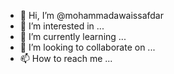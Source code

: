 - 👋 Hi, I’m @mohammadawaissafdar
- 👀 I’m interested in ...
- 🌱 I’m currently learning ...
- 💞️ I’m looking to collaborate on ...
- 📫 How to reach me ...

<!---
mohammadawaissafdar/mohammadawaissafdar is a ✨ special ✨ repository because its `README.md` (this file) appears on your GitHub profile.
You can click the Preview link to take a look at your changes.
--->
